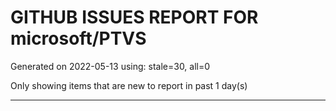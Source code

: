 
# GITHUB ISSUES REPORT FOR microsoft/PTVS


Generated on 2022-05-13 using: stale=30, all=0


Only showing items that are new to report in past 1 day(s)


---

